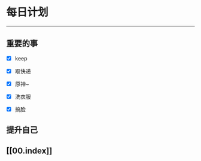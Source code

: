 
# 每日计划
---
## 重要的事

- [x]  keep
- [x]  取快递
- [x]  原神~
- [x] 洗衣服
- [x] 搞脸



## 提升自己

  



## [[00.index]]










